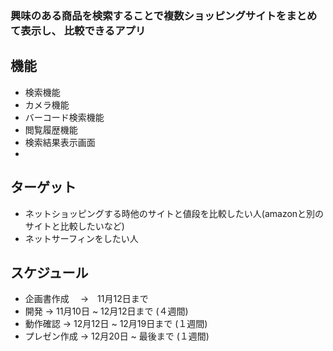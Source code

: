 ### 興味のある商品を検索することで複数ショッピングサイトをまとめて表示し、  比較できるアプリ

## 機能

- 検索機能
- カメラ機能
- バーコード検索機能
- 閲覧履歴機能
- 検索結果表示画面
- 


## ターゲット

- ネットショッピングする時他のサイトと値段を比較したい人(amazonと別のサイトと比較したいなど)
- ネットサーフィンをしたい人


## スケジュール

- 企画書作成　 ->　11月12日まで
- 開発         ->  11月10日 ~ 12月12日まで     (４週間)
- 動作確認     ->  12月12日 ~ 12月19日まで     (１週間)
- プレゼン作成 ->  12月20日 ~ 最後まで         (１週間)
